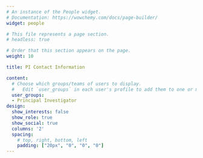 ```yaml
---
# An instance of the People widget.
# Documentation: https://wowchemy.com/docs/page-builder/
widget: people

# This file represents a page section.
# headless: true

# Order that this section appears on the page.
weight: 10

title: PI Contact Information

content:
  # Choose which groups/teams of users to display.
  #   Edit `user_groups` in each user's profile to add them to one or more of these groups.
  user_groups:
  - Principal Investigator
design:
  show_interests: false
  show_role: true
  show_social: true
  columns: '2'
  spacing:
    # top, right, bottom, left
    padding: ["20px", "0", "0", "0"]
---
```

